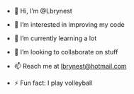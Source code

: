 - 👋 Hi, I’m @Lbrynest
- 👀 I’m interested in improving my code
- 🌱 I’m currently learning a lot
- 💞️ I’m looking to collaborate on stuff
- 📫 Reach me at lbrynest@hotmail.com

- ⚡ Fun fact: I play volleyball

<!---
Lbrynest/Lbrynest is a ✨ special ✨ repository because its `README.md` (this file) appears on your GitHub profile.
You can click the Preview link to take a look at your changes.
--->
